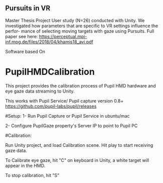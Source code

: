## Pursuits in VR
Master Thesis Project
User study (N=26) conducted with Unity. We investigated how parameters that are specific to VR settings influence the perfor-
mance of selecting moving targets with gaze using Pursuits. Full paper see here: https://perceptual.mpi-inf.mpg.de/files/2018/04/khamis18_avi.pdf

Software based On
# PupilHMDCalibration

This project provides the calibration process of Pupil HMD hardware and eye gaze data streaming to Unity. 

This works with Pupil Service/ Pupil capture version 0.8+ 
https://github.com/pupil-labs/pupil/releases

#Setup:
1- Run Pupil Capture or Pupil Service in ubuntu/mac 

2- Configure PupilGaze property's Server IP to point to Pupil PC

#Calibration:

Run Unity project, and load Calibration scene. Hit play to start receiving gaze data.

To Calibrate eye gaze, hit "C" on keyboard in Unity, a white target will appear in the HMD. 

To stop calibration, hit "S"
